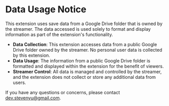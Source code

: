 # Data Usage Notice

This extension uses save data from a Google Drive folder that is owned by the streamer. The data accessed is used solely to format and display information as part of the extension's functionality.

- **Data Collection**: This extension accesses data from a public Google Drive folder owned by the streamer. No personal user data is collected by this extension.
- **Data Usage**: The information from a public Google Drive folder is formatted and displayed within the extension for the benefit of viewers.
- **Streamer Control**: All data is managed and controlled by the streamer, and the extension does not collect or store any additional data from users.

If you have any questions or concerns, please contact dev.stevenyu@gmail.com.
